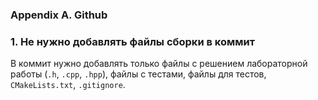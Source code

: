 ### Appendix A. Github

### 1. Не нужно добавлять файлы сборки в коммит

В коммит нужно добавлять только файлы с решением лабораторной работы (`.h`, `.cpp`, `.hpp`), файлы с тестами, файлы для тестов, `СMakeLists.txt`, `.gitignore`.
